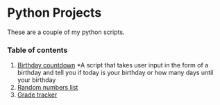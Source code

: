 # Python Projects

These are a couple of my python scripts.

### Table of contents
1. [Birthday countdown](https://github.com/TineshaErskine/python_coding/tree/master/birthday_countdown) 
 *A script that takes user input in the form of a birthday and tell you if today is your birthday or how many days until your birthday
2. [Random numbers list](https://github.com/TineshaErskine/python_coding/tree/master/random_numbers_list)
3. [Grade tracker](https://github.com/TineshaErskine/python_coding/tree/master/grade_tracker)


